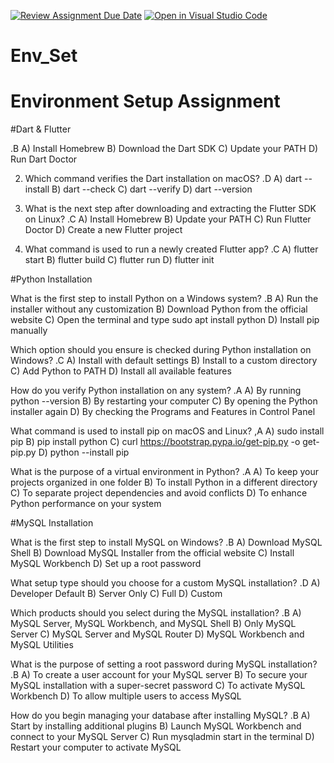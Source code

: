 [![Review Assignment Due Date](https://classroom.github.com/assets/deadline-readme-button-22041afd0340ce965d47ae6ef1cefeee28c7c493a6346c4f15d667ab976d596c.svg)](https://classroom.github.com/a/vnsr1XuU)
[![Open in Visual Studio Code](https://classroom.github.com/assets/open-in-vscode-2e0aaae1b6195c2367325f4f02e2d04e9abb55f0b24a779b69b11b9e10269abc.svg)](https://classroom.github.com/online_ide?assignment_repo_id=15625102&assignment_repo_type=AssignmentRepo)
# Env_Set

# Environment Setup Assignment

#Dart & Flutter
   
.B
A) Install Homebrew
B) Download the Dart SDK
C) Update your PATH
D) Run Dart Doctor


2. Which command verifies the Dart installation on macOS?
.D
A) dart --install
B) dart --check
C) dart --verify
D) dart --version


3. What is the next step after downloading and extracting the Flutter SDK on Linux?
.C
A) Install Homebrew
B) Update your PATH
C) Run Flutter Doctor
D) Create a new Flutter project


4. What command is used to run a newly created Flutter app?
.C
A) flutter start
B) flutter build
C) flutter run
D) flutter init


#Python Installation

What is the first step to install Python on a Windows system?
.B
A) Run the installer without any customization
B) Download Python from the official website
C) Open the terminal and type sudo apt install python
D) Install pip manually

Which option should you ensure is checked during Python installation on Windows?
.C
A) Install with default settings
B) Install to a custom directory
C) Add Python to PATH
D) Install all available features

How do you verify Python installation on any system?
.A
A) By running python --version
B) By restarting your computer
C) By opening the Python installer again
D) By checking the Programs and Features in Control Panel

What command is used to install pip on macOS and Linux?
,A
A) sudo install pip
B) pip install python
C) curl https://bootstrap.pypa.io/get-pip.py -o get-pip.py
D) python --install pip

What is the purpose of a virtual environment in Python?
.A
A) To keep your projects organized in one folder
B) To install Python in a different directory
C) To separate project dependencies and avoid conflicts
D) To enhance Python performance on your system

#MySQL Installation

What is the first step to install MySQL on Windows?
.B
A) Download MySQL Shell
B) Download MySQL Installer from the official website
C) Install MySQL Workbench
D) Set up a root password

What setup type should you choose for a custom MySQL installation?
.D
A) Developer Default
B) Server Only
C) Full
D) Custom

Which products should you select during the MySQL installation?
.B
A) MySQL Server, MySQL Workbench, and MySQL Shell
B) Only MySQL Server
C) MySQL Server and MySQL Router
D) MySQL Workbench and MySQL Utilities

What is the purpose of setting a root password during MySQL installation?
.B
A) To create a user account for your MySQL server
B) To secure your MySQL installation with a super-secret password
C) To activate MySQL Workbench
D) To allow multiple users to access MySQL

How do you begin managing your database after installing MySQL?
.B
A) Start by installing additional plugins
B) Launch MySQL Workbench and connect to your MySQL Server
C) Run mysqladmin start in the terminal
D) Restart your computer to activate MySQL
